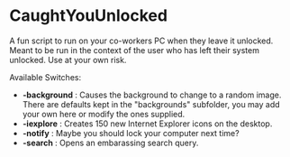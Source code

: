 # CaughtYouUnlocked

A fun script to run on your co-workers PC when they leave it unlocked.  Meant to be run in the context of the user who has left their system unlocked.  Use at your own risk.

Available Switches:

* **-background** : Causes the background to change to a random image.  There are defaults kept in the "backgrounds" subfolder, you may add your own here or modify the ones supplied.
* **-iexplore** : Creates 150 new Internet Explorer icons on the desktop.
* **-notify** : Maybe you should lock your computer next time?
* **-search** : Opens an embarassing search query.
